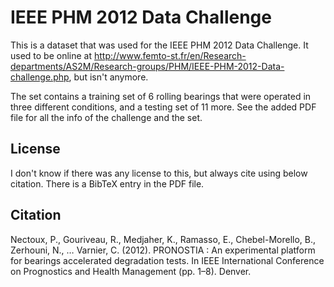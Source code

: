 # IEEE PHM 2012 Data Challenge

This is a dataset that was used for the IEEE PHM 2012 Data Challenge. It used to be online at http://www.femto-st.fr/en/Research-departments/AS2M/Research-groups/PHM/IEEE-PHM-2012-Data-challenge.php, but isn't anymore.

The set contains a training set of 6 rolling bearings that were operated in three different conditions, and a testing set of 11 more. See the added PDF file for all the info of the challenge and the set.

## License

I don't know if there was any license to this, but always cite using below citation. There is a BibTeX entry in the PDF file.

## Citation

Nectoux, P., Gouriveau, R., Medjaher, K., Ramasso, E., Chebel-Morello, B., Zerhouni, N., … Varnier, C. (2012). PRONOSTIA : An experimental platform for bearings accelerated degradation tests. In IEEE International Conference on Prognostics and Health Management (pp. 1–8). Denver.

